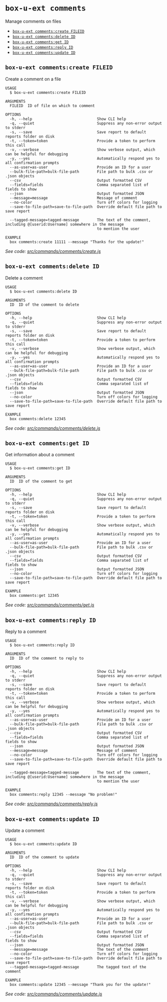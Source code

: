 `box-u-ext comments`
====================

Manage comments on files

* [`box-u-ext comments:create FILEID`](#box-u-ext-commentscreate-fileid)
* [`box-u-ext comments:delete ID`](#box-u-ext-commentsdelete-id)
* [`box-u-ext comments:get ID`](#box-u-ext-commentsget-id)
* [`box-u-ext comments:reply ID`](#box-u-ext-commentsreply-id)
* [`box-u-ext comments:update ID`](#box-u-ext-commentsupdate-id)

## `box-u-ext comments:create FILEID`

Create a comment on a file

```
USAGE
  $ box-u-ext comments:create FILEID

ARGUMENTS
  FILEID  ID of file on which to comment

OPTIONS
  -h, --help                             Show CLI help
  -q, --quiet                            Suppress any non-error output to stderr
  -s, --save                             Save report to default reports folder on disk
  -t, --token=token                      Provide a token to perform this call
  -v, --verbose                          Show verbose output, which can be helpful for debugging
  -y, --yes                              Automatically respond yes to all confirmation prompts
  --as-user=as-user                      Provide an ID for a user
  --bulk-file-path=bulk-file-path        File path to bulk .csv or .json objects
  --csv                                  Output formatted CSV
  --fields=fields                        Comma separated list of fields to show
  --json                                 Output formatted JSON
  --message=message                      Message of comment
  --no-color                             Turn off colors for logging
  --save-to-file-path=save-to-file-path  Override default file path to save report

  --tagged-message=tagged-message        The text of the comment, including @[userid:Username] somewhere in the message
                                         to mention the user

EXAMPLE
  box comments:create 11111 --message "Thanks for the update!"
```

_See code: [src/commands/comments/create.js](https://github.com/vsunday/boxcli-ext/blob/v0.0.2/src/commands/comments/create.js)_

## `box-u-ext comments:delete ID`

Delete a comment

```
USAGE
  $ box-u-ext comments:delete ID

ARGUMENTS
  ID  ID of the comment to delete

OPTIONS
  -h, --help                             Show CLI help
  -q, --quiet                            Suppress any non-error output to stderr
  -s, --save                             Save report to default reports folder on disk
  -t, --token=token                      Provide a token to perform this call
  -v, --verbose                          Show verbose output, which can be helpful for debugging
  -y, --yes                              Automatically respond yes to all confirmation prompts
  --as-user=as-user                      Provide an ID for a user
  --bulk-file-path=bulk-file-path        File path to bulk .csv or .json objects
  --csv                                  Output formatted CSV
  --fields=fields                        Comma separated list of fields to show
  --json                                 Output formatted JSON
  --no-color                             Turn off colors for logging
  --save-to-file-path=save-to-file-path  Override default file path to save report

EXAMPLE
  box comments:delete 12345
```

_See code: [src/commands/comments/delete.js](https://github.com/vsunday/boxcli-ext/blob/v0.0.2/src/commands/comments/delete.js)_

## `box-u-ext comments:get ID`

Get information about a comment

```
USAGE
  $ box-u-ext comments:get ID

ARGUMENTS
  ID  ID of the comment to get

OPTIONS
  -h, --help                             Show CLI help
  -q, --quiet                            Suppress any non-error output to stderr
  -s, --save                             Save report to default reports folder on disk
  -t, --token=token                      Provide a token to perform this call
  -v, --verbose                          Show verbose output, which can be helpful for debugging
  -y, --yes                              Automatically respond yes to all confirmation prompts
  --as-user=as-user                      Provide an ID for a user
  --bulk-file-path=bulk-file-path        File path to bulk .csv or .json objects
  --csv                                  Output formatted CSV
  --fields=fields                        Comma separated list of fields to show
  --json                                 Output formatted JSON
  --no-color                             Turn off colors for logging
  --save-to-file-path=save-to-file-path  Override default file path to save report

EXAMPLE
  box comments:get 12345
```

_See code: [src/commands/comments/get.js](https://github.com/vsunday/boxcli-ext/blob/v0.0.2/src/commands/comments/get.js)_

## `box-u-ext comments:reply ID`

Reply to a comment

```
USAGE
  $ box-u-ext comments:reply ID

ARGUMENTS
  ID  ID of the comment to reply to

OPTIONS
  -h, --help                             Show CLI help
  -q, --quiet                            Suppress any non-error output to stderr
  -s, --save                             Save report to default reports folder on disk
  -t, --token=token                      Provide a token to perform this call
  -v, --verbose                          Show verbose output, which can be helpful for debugging
  -y, --yes                              Automatically respond yes to all confirmation prompts
  --as-user=as-user                      Provide an ID for a user
  --bulk-file-path=bulk-file-path        File path to bulk .csv or .json objects
  --csv                                  Output formatted CSV
  --fields=fields                        Comma separated list of fields to show
  --json                                 Output formatted JSON
  --message=message                      Message of comment
  --no-color                             Turn off colors for logging
  --save-to-file-path=save-to-file-path  Override default file path to save report

  --tagged-message=tagged-message        The text of the comment, including @[userid:Username] somewhere in the message
                                         to mention the user

EXAMPLE
  box comments:reply 12345 --message "No problem!"
```

_See code: [src/commands/comments/reply.js](https://github.com/vsunday/boxcli-ext/blob/v0.0.2/src/commands/comments/reply.js)_

## `box-u-ext comments:update ID`

Update a comment

```
USAGE
  $ box-u-ext comments:update ID

ARGUMENTS
  ID  ID of the comment to update

OPTIONS
  -h, --help                             Show CLI help
  -q, --quiet                            Suppress any non-error output to stderr
  -s, --save                             Save report to default reports folder on disk
  -t, --token=token                      Provide a token to perform this call
  -v, --verbose                          Show verbose output, which can be helpful for debugging
  -y, --yes                              Automatically respond yes to all confirmation prompts
  --as-user=as-user                      Provide an ID for a user
  --bulk-file-path=bulk-file-path        File path to bulk .csv or .json objects
  --csv                                  Output formatted CSV
  --fields=fields                        Comma separated list of fields to show
  --json                                 Output formatted JSON
  --message=message                      The text of the comment
  --no-color                             Turn off colors for logging
  --save-to-file-path=save-to-file-path  Override default file path to save report
  --tagged-message=tagged-message        The tagged text of the comment

EXAMPLE
  box comments:update 12345 --message "Thank you for the update!"
```

_See code: [src/commands/comments/update.js](https://github.com/vsunday/boxcli-ext/blob/v0.0.2/src/commands/comments/update.js)_
